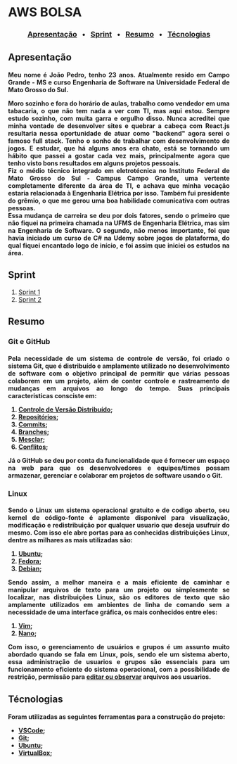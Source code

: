 
# AWS BOLSA

<h3 align = "center"> 
    <a href="#apresentação"> Apresentação</a> &nbsp; &bull; &nbsp;
    <a href="#sprint"> Sprint</a> &nbsp; &bull; &nbsp;
    <a href="#resumo"> Resumo</a> &nbsp; &bull; &nbsp;
    <a href="#técnologias"> Técnologias</a> 
</h3>


## Apresentação

<h4 align ="justify"> Meu nome é João Pedro, tenho 23 anos. Atualmente resido em Campo Grande - MS e curso Engenharia de Software na Universidade Federal de Mato Grosso do Sul.

Moro sozinho e fora do horário de aulas, trabalho como vendedor em uma tabacaria, o que não tem nada a ver com TI, mas aqui estou. Sempre estudo sozinho, com muita garra e orgulho disso. Nunca acreditei que minha vontade de desenvolver sites e quebrar a cabeça com React.js resultaria nessa oportunidade de atuar como "backend" agora serei o famoso full stack. Tenho o sonho de trabalhar com desenvolvimento de jogos. E estudar, que há alguns anos era chato, está se tornando um hábito que passei a gostar cada vez mais, principalmente agora que tenho visto bons resultados em alguns projetos pessoais.  
Fiz o médio técnico integrado em eletrotécnica no Instituto Federal de Mato Grosso do Sul - Campus Campo Grande, uma vertente completamente diferente da área de TI, e achava que minha vocação estaria relacionada à Engenharia Elétrica por isso. Também fui presidente do grêmio, o que me gerou uma boa habilidade comunicativa com outras pessoas.  
Essa mudança de carreira se deu por dois fatores, sendo o primeiro que não fiquei na primeira chamada na UFMS de Engenharia Elétrica, mas sim na Engenharia de Software. O segundo, não menos importante, foi que havia iniciado um curso de C# na Udemy sobre jogos de plataforma, do qual fiquei encantado logo de início, e foi assim que iniciei os estudos na área.
</h4>

## Sprint 

1. [Sprint 1](/AWS-1-10/Sprint%201/README.md)
2. [Sprint 2](/AWS-1-10/Sprint%202/README.md)

## Resumo
### Git e GitHub
<h4 align ="justify"> Pela necessidade de um sistema de controle de versão, foi criado o sistema Git, que é distribuído e amplamente utilizado no desenvolvimento de software com o objetivo principal de permitir que várias pessoas colaborem em um projeto, além de conter controle e rastreamento de mudanças em arquivos ao longo do tempo. Suas principais caracteristicas consciste em:

1. [Controle de Versão Distribuído](https://git-scm.com/book/pt-br/v2/Come%C3%A7ando-Sobre-Controle-de-Vers%C3%A3o);
2. [Repositórios](https://git-scm.com/book/pt-br/v2/Fundamentos-de-Git-Obtendo-um-Reposit%C3%B3rio-Git);
3. [Commits](https://git-scm.com/docs/git-commit);
4. [Branches](https://git-scm.com/book/en/v2/Git-Branching-Branches-in-a-Nutshell);
5. [Mesclar](https://git-scm.com/book/pt-br/v2/Branches-no-Git-O-b%C3%A1sico-de-Ramifica%C3%A7%C3%A3o-Branch-e-Mesclagem-Merge);
6. [Conflitos](https://git-scm.com/book/pt-br/v2/Branches-no-Git-O-b%C3%A1sico-de-Ramifica%C3%A7%C3%A3o-Branch-e-Mesclagem-Merge#:~:text=Conflitos%20B%C3%A1sicos%20de%20Merge);
   
Já o GitHub se deu por conta da funcionalidade que é fornecer um espaço na web para que os desenvolvedores e equipes/times possam armazenar, gerenciar e colaborar em projetos de software usando o Git.
</h4>

### Linux
<h4 align ="justify"> Sendo o Linux um sistema operacional gratuito e de codigo aberto, seu kernel de código-fonte é aplamente disponível para visualização, modificação e redistribuição por qualquer usuario que deseja usufruir do mesmo. Com isso ele abre portas para as conhecidas distribuições Linux, dentre as milhares as mais utilizadas são:

1. [Ubuntu](https://ubuntu.com/);
2. [Fedora](https://fedoraproject.org/);
3. [Debian](https://www.debian.org/);
   
Sendo assim, a melhor maneira e a mais eficiente de caminhar e manipular arquivos de texto para um projeto ou simplesmente se localizar, nas distribuições Linux, são os editores de texto que são amplamente utilizados em ambientes de linha de comando sem a necessidade de uma interface gráfica, os mais conhecidos entre eles:
1. [Vim](https://br-linux.org/artigos/vim_intro.htm);
2. [Nano](https://www.nano-editor.org/docs.php);

Com isso, o gerenciamento de usuários e grupos é um assunto muito abordado quando se fala em Linux, pois, sendo ele um sistema aberto, essa administração de usuarios e grupos são essenciais para um funcionamento eficiente do sistema operacional, com a possíbilidade de restrição, permissão para [editar ou observar](https://docs.rockylinux.org/pt-BR/books/admin_guide/06-users/) arquivos aos usuarios.
</h4>


## Técnologias
<h4> Foram utilizadas as seguintes ferramentas para a construção do projeto:

- [VSCode](https://code.visualstudio.com/);
- [Git](https://git-scm.com/);
- [Ubuntu](https://ubuntu.com/);
- [VirtualBox](https://www.virtualbox.org/);
</h4>
